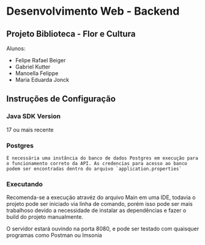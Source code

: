 # Desenvolvimento Web - Backend

## Projeto Biblioteca - Flor e Cultura

Alunos:
- Felipe Rafael Beiger
- Gabriel Kutter
- Manoella Felippe
- Maria Eduarda Jonck


## Instruções de Configuração

### Java SDK Version

17 ou mais recente

### Postgres
    É necessária uma instância do banco de dados Postgres em execução para o funcionamento correto da API. As credencias para acesso ao banco podem ser encontradas dentro do arquivo `application.properties`

### Executando

Recomenda-se a execução atravéz do arquivo Main em uma IDE, todavia o projeto pode ser iniciado via linha de comando, porém isso pode ser mais trabalhoso devido a necessidade de instalar as dependências e fazer o build do projeto manualmente.

O servidor estará ouvindo na porta 8080, e pode ser testado com quaisquer programas como Postman ou Imsonia
